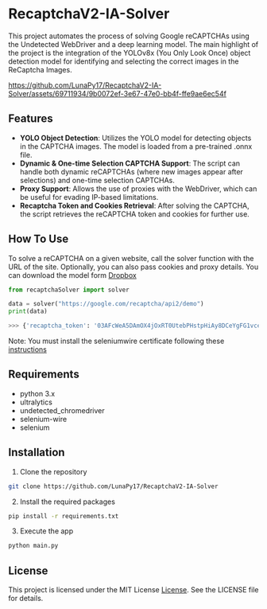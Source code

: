RecaptchaV2-IA-Solver
=====================

This project automates the process of solving Google reCAPTCHAs using the Undetected WebDriver and a deep learning model. The main highlight of the project is the integration of the YOLOv8x (You Only Look Once) object detection model for identifying and selecting the correct images in the ReCaptcha Images.

https://github.com/LunaPy17/RecaptchaV2-IA-Solver/assets/69711934/9b0072ef-3e67-47e0-bb4f-ffe9ae6ec54f

## Features

- **YOLO Object Detection**: Utilizes the YOLO model for detecting objects in the CAPTCHA images. The model is loaded from a pre-trained .onnx file.
- **Dynamic & One-time Selection CAPTCHA Support**: The script can handle both dynamic reCAPTCHAs (where new images appear after selections) and one-time selection CAPTCHAs.
- **Proxy Support**: Allows the use of proxies with the WebDriver, which can be useful for evading IP-based limitations.
- **Recaptcha Token and Cookies Retrieval**: After solving the CAPTCHA, the script retrieves the reCAPTCHA token and cookies for further use.

## How To Use

To solve a reCAPTCHA on a given website, call the solver function with the URL of the site. Optionally, you can also pass cookies and proxy details.
You can download the model form [Dropbox](https://www.dropbox.com/scl/fi/srwinrdyxe4h8e104mqll/model.onnx?rlkey=uh1ra9b5bsgg822e7ojfv0cd4&dl=0)

```python
from recaptchaSolver import solver

data = solver("https://google.com/recaptcha/api2/demo")
print(data)

>>> {'recaptcha_token': '03AFcWeA5DAmOX4jOxRT0UtebPHstpHiAy8DCeYgFG1vcekDPVsSRHOsC-ELzjJIohG4wgOQwyK6gHIsJayzswis7qJOZPXDVplKRNG1Y3lM7oQoxdDwFCxsBAez-507jeyaGRwuXc2FYtrjslR2Q8tCRPaYz5vO07LY1nU-jZf4k6rehzQk6cX2Psdh_9EgF9yRteWemWiqFkx4TLMZjeVnCe18GPN1HQwNMiFwJK5IBubaJnyNsf3svbWnTMoTZKodGiU4S-cz6iEmkuIHZvunaW3G8C4WqAQdtgRxpHiu5yywgjJOOWdwwfO8lKKZv7569tNG9Zk9bhnrYNuuV_Mr2PT0SmqSyd5fuJKVaxA1qKOP5-36b5w09jJbKoEAjlTuplaWSbTkFEMsKQzG0MKFBPECybIHLelx5Eu7p5qK0frQBp-NMCvISdu282gSymqoVDMAlnC3DiKmAAdhB2o9ls7mFnMPvd55YIkhWjcFdknU3nA4cwZ6QHLVYVy88-S6bz_AeG_WrI50oPja19ppNoR4M3edaSU00Sjz3rgnAc0_kYJKPLoyll62oVhoOFuA4DCXgvVqvw', 'cookies': [{'domain': 'www.google.com', 'expiry': 1712090971, 'httpOnly': True, 'name': '_GRECAPTCHA', 'path': '/recaptcha', 'sameSite': 'None', 'secure': True, 'value': '09ABIyMg4lTwpqPFVOodY277MdxyhTyieMCdLi-lvuETHxnScwGYQL6vDW4tXuk6kMsha7nSpY144xhV9y2LyaGug'}], 'time_taken': 23.59}
```

Note: You must install the seleniumwire certificate following these [instructions](https://github.com/wkeeling/selenium-wire#certificates)

## Requirements

* python 3.x
* ultralytics
* undetected_chromedriver
* selenium-wire
* selenium

## Installation

1. Clone the repository
```bash
git clone https://github.com/LunaPy17/RecaptchaV2-IA-Solver
```

2. Install the required packages
```bash
pip install -r requirements.txt
```

3. Execute the app
```bash
python main.py
```

## License

This project is licensed under the MIT License [License](https://github.com/LunaPy17/BulletDroid/blob/main/LICENSE). See the LICENSE file for details.
